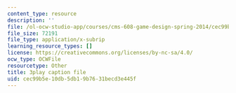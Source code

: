 ```yaml
---
content_type: resource
description: ''
file: /ol-ocw-studio-app/courses/cms-608-game-design-spring-2014/cec99b5e10db5db19b7631becd3e445f_1506698.vtt
file_size: 72191
file_type: application/x-subrip
learning_resource_types: []
license: https://creativecommons.org/licenses/by-nc-sa/4.0/
ocw_type: OCWFile
resourcetype: Other
title: 3play caption file
uid: cec99b5e-10db-5db1-9b76-31becd3e445f
---
```

